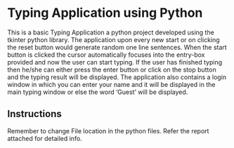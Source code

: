 # Typing Application using Python
This is a basic Typing Application a python project developed using the tkinter python library. The application upon every new start or on clicking the reset button would generate random one line sentences. When the start button is clicked the cursor automatically focuses into the entry-box provided and now the user can start typing. If the user has finished typing then he/she can either press the enter button or click on the stop button and the typing result will be displayed. The application also contains a login window in which you can enter your name and it will be displayed in the main typing window or else the word ‘Guest’ will be displayed.

## Instructions
Remember to change File location in the python files.
Refer the report attached for detailed info.
